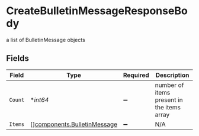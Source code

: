 # CreateBulletinMessageResponseBody

a list of BulletinMessage objects


## Fields

| Field                                                                      | Type                                                                       | Required                                                                   | Description                                                                |
| -------------------------------------------------------------------------- | -------------------------------------------------------------------------- | -------------------------------------------------------------------------- | -------------------------------------------------------------------------- |
| `Count`                                                                    | **int64*                                                                   | :heavy_minus_sign:                                                         | number of items present in the items array                                 |
| `Items`                                                                    | [][components.BulletinMessage](../../models/components/bulletinmessage.md) | :heavy_minus_sign:                                                         | N/A                                                                        |